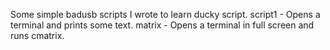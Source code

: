 Some simple badusb scripts I wrote to learn ducky script.
script1 - Opens a terminal and prints some text.
matrix - Opens a terminal in full screen and runs cmatrix.
